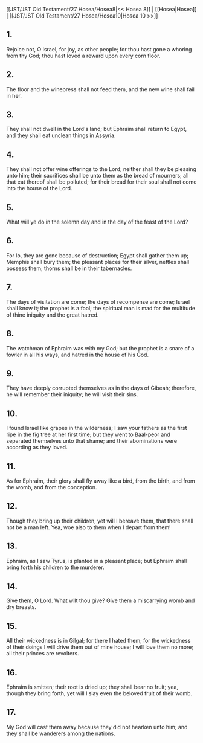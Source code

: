 [[JST/JST Old Testament/27 Hosea/Hosea8|<< Hosea 8]] | [[Hosea|Hosea]] | [[JST/JST Old Testament/27 Hosea/Hosea10|Hosea 10 >>]]
## 1.
Rejoice not, O Israel, for joy, as other people; for thou hast gone a whoring from thy God; thou hast loved a reward upon every corn floor.
## 2.
The floor and the winepress shall not feed them, and the new wine shall fail in her.
## 3.
They shall not dwell in the Lord\'s land; but Ephraim shall return to Egypt, and they shall eat unclean things in Assyria.
## 4.
They shall not offer wine offerings to the Lord; neither shall they be pleasing unto him; their sacrifices shall be unto them as the bread of mourners; all that eat thereof shall be polluted; for their bread for their soul shall not come into the house of the Lord.
## 5.
What will ye do in the solemn day and in the day of the feast of the Lord?
## 6.
For lo, they are gone because of destruction; Egypt shall gather them up; Memphis shall bury them; the pleasant places for their silver, nettles shall possess them; thorns shall be in their tabernacles.
## 7.
The days of visitation are come; the days of recompense are come; Israel shall know it; the prophet is a fool; the spiritual man is mad for the multitude of thine iniquity and the great hatred.
## 8.
The watchman of Ephraim was with my God; but the prophet is a snare of a fowler in all his ways, and hatred in the house of his God.
## 9.
They have deeply corrupted themselves as in the days of Gibeah; therefore, he will remember their iniquity; he will visit their sins.
## 10.
I found Israel like grapes in the wilderness; I saw your fathers as the first ripe in the fig tree at her first time; but they went to Baal-peor and separated themselves unto that shame; and their abominations were according as they loved.
## 11.
As for Ephraim, their glory shall fly away like a bird, from the birth, and from the womb, and from the conception.
## 12.
Though they bring up their children, yet will I bereave them, that there shall not be a man left. Yea, woe also to them when I depart from them!
## 13.
Ephraim, as I saw Tyrus, is planted in a pleasant place; but Ephraim shall bring forth his children to the murderer.
## 14.
Give them, O Lord. What wilt thou give? Give them a miscarrying womb and dry breasts.
## 15.
All their wickedness is in Gilgal; for there I hated them; for the wickedness of their doings I will drive them out of mine house; I will love them no more; all their princes are revolters.
## 16.
Ephraim is smitten; their root is dried up; they shall bear no fruit; yea, though they bring forth, yet will I slay even the beloved fruit of their womb.
## 17.
My God will cast them away because they did not hearken unto him; and they shall be wanderers among the nations.

